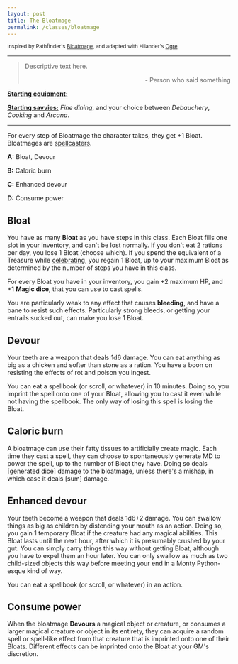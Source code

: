 ```yaml
---
layout: post
title: The Bloatmage
permalink: /classes/bloatmage
---
```

<small>Inspired by Pathfinder's [Bloatmage](https://www.d20pfsrd.com/classes/prestige-classes/other-paizo/a-b/bloatmage/), and adapted with Hilander's [Ogre](https://saltygoo.github.io/class/ogre).</small>

***

>Descriptive text here.
>
><p style="text-align: right">- Person who said something</p>

<b><u>Starting equipment:</u></b> 

<b><u>Starting savvies:</u></b> <i>Fine dining</i>, and your choice between <i>Debauchery</i>, <i>Cooking</i> and <i>Arcana</i>.

***

For every step of Bloatmage the character takes, they get +1 Bloat. Bloatmages are [spellcasters](https://bartapapa.github.io/legend/base-rules#spellcasting).

<b>A:</b> Bloat, Devour

<b>B:</b> Caloric burn

<b>C:</b> Enhanced devour

<b>D:</b> Consume power

## Bloat
You have as many <b>Bloat</b> as you have steps in this class. Each Bloat fills one slot in your inventory, and can't be lost normally. If you don't eat 2 rations per day, you lose 1 Bloat (choose which). If you spend the equivalent of a Treasure while [celebrating](https://bartapapa.github.io/legend/base-rules), you regain 1 Bloat, up to your maximum Bloat as determined by the number of steps you have in this class.

For every Bloat you have in your inventory, you gain +2 maximum HP, and +1 <b>Magic dice</b>, that you can use to cast spells.

You are particularly weak to any effect that causes <b>bleeding</b>, and have a bane to resist such effects. Particularly strong bleeds, or getting your entrails sucked out, can make you lose 1 Bloat.

## Devour
Your teeth are a weapon that deals 1d6 damage. You can eat anything as big as a chicken and softer than stone as a ration. You have a boon on resisting the effects of rot and poison you ingest.

You can eat a spellbook (or scroll, or whatever) in 10 minutes. Doing so, you imprint the spell onto one of your Bloat, allowing you to cast it even while not having the spellbook. The only way of losing this spell is losing the Bloat.

## Caloric burn
A bloatmage can use their fatty tissues to artificially create magic. Each time they cast a spell, they can choose to spontaneously generate MD to power the spell, up to the number of Bloat they have. Doing so deals [generated dice] damage to the bloatmage, unless there's a mishap, in which case it deals [sum] damage.

## Enhanced devour
Your teeth become a weapon that deals 1d6+2 damage. You can swallow things as big as children by distending your mouth as an action. Doing so, you gain 1 temporary Bloat if the creature had any magical abilities. This Bloat lasts until the next hour, after which it is presumably crushed by your gut. You can simply carry things this way without getting Bloat, although you have to expel them an hour later. You can only swallow as much as two child-sized objects this way before meeting your end in a Monty Python-esque kind of way.

You can eat a spellbook (or scroll, or whatever) in an action.

## Consume power
When the bloatmage <b>Devours</b> a magical object or creature, or consumes a larger magical creature or object in its entirety, they can acquire a random spell or spell-like effect from that creature that is imprinted onto one of their Bloats. Different effects can be imprinted onto the Bloat at your GM's discretion.
